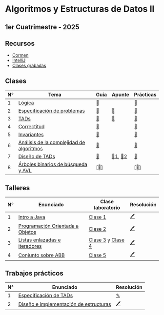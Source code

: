 # Algoritmos y Estructuras de Datos II

## 1er Cuatrimestre - 2025

## Recursos

- [Cormen](https://github.com/blatth/uba-algo2/blob/main/Apuntes/Cormen.pdf)
- [IntelliJ](https://www.jetbrains.com/idea/download/?section=linux)
- [Clases grabadas](https://www.youtube.com/@AED2DCUBA)

## Clases

| N° | Tema                                                                                          | Guía | Apunte | Prácticas |
|-----|----------------------------------------------------------------------------------------------|------|--------|-----------|
| 1   | [Lógica](https://github.com/blatth/uba-algo2/blob/main/Teoricas/Teorica1.pdf) | [📎](https://github.com/blatth/uba-algo2/blob/main/Gu%C3%ADas/Guia1.pdf) | | [📝](https://github.com/blatth/uba-algo2/blob/main/Practicas/Practica1.pdf)
| 2   | [Especificación de problemas](https://github.com/blatth/uba-algo2/blob/main/Teoricas/Teorica2.pdf) | [📎](https://github.com/blatth/uba-algo2/blob/main/Gu%C3%ADas/Guia2.pdf) | [📎](https://github.com/blatth/uba-algo2/blob/main/Apuntes/Especificacion.pdf) | [📝](https://github.com/blatth/uba-algo2/blob/main/Practicas/Practica1.pdf)
| 3   | [TADs](https://github.com/blatth/uba-algo2/blob/main/Teoricas/Teorica3.pdf) | [📎](https://github.com/blatth/uba-algo2/blob/main/Gu%C3%ADas/Guia3.pdf) | [📎](https://github.com/blatth/uba-algo2/blob/main/Apuntes/TADs.pdf) | [📝](https://github.com/blatth/uba-algo2/blob/main/Practicas/Practica2.pdf)
| 4   | [Correctitud](https://github.com/blatth/uba-algo2/blob/main/Teoricas/Teorica4.pdf) | [📎](https://github.com/blatth/uba-algo2/blob/main/Gu%C3%ADas/Guia4.1.pdf) | | [📝](https://github.com/blatth/uba-algo2/blob/main/Practicas/Practica3.pdf)
| 5   | [Invariantes](https://github.com/blatth/uba-algo2/blob/main/Teoricas/Teorica5.pdf) | [📎](https://github.com/blatth/uba-algo2/blob/main/Gu%C3%ADas/Guia4.2.pdf) | | [📝](https://github.com/blatth/uba-algo2/blob/main/Practicas/Practica4.pdf)
| 6   | [Análisis de la complejidad de algoritmos](https://github.com/blatth/uba-algo2/blob/main/Teoricas/Teorica6.pdf) | [📎](https://github.com/blatth/uba-algo2/blob/main/Gu%C3%ADas/Guia5.pdf) | | [📝](https://github.com/blatth/uba-algo2/blob/main/Practicas/Practica5.pdf)
| 7   | [Diseño de TADs](https://github.com/blatth/uba-algo2/blob/main/Teoricas/Teorica7.pdf) | [📎](https://github.com/blatth/uba-algo2/blob/main/Gu%C3%ADas/Guia6.pdf)  |[📎1](https://github.com/blatth/uba-algo2/blob/main/Apuntes/DiseñoTADs.pdf), [📎2](https://github.com/blatth/uba-algo2/blob/main/Apuntes/ModulosBasicos.pdf) | [📝](https://github.com/blatth/uba-algo2/blob/main/Practicas/Practica6.pdf)
| 8   | [Árboles binarios de búsqueda y AVL](https://github.com/blatth/uba-algo2/blob/main/Teoricas/Teorica8.pdf) | [📎] | | [📝]

## Talleres

| N° |                  Enunciado                       | Clase laboratorio | Resolución |
|----|--------------------------------------------------|-------------------|------------|
| 1  | [Intro a Java](https://github.com/blatth/uba-algo2/blob/main/Laboratorios/Talleres/Enunciados/TallerE1.pdf) | [Clase 1](https://github.com/blatth/uba-algo2/blob/main/Laboratorios/Laboratorio1.pdf) | [🖊️](https://github.com/blatth/uba-algo2/blob/main/Laboratorios/Talleres/Resoluciones/Taller1)
| 2  | [Programación Orientada a Objetos](https://github.com/blatth/uba-algo2/blob/main/Laboratorios/Talleres/Enunciados/TallerE2.pdf) | [Clase 2](https://github.com/blatth/uba-algo2/blob/main/Laboratorios/Laboratorio2.pdf) | [🖊️](https://github.com/blatth/uba-algo2/blob/main/Laboratorios/Talleres/Resoluciones/Taller2)
| 3  | [Listas enlazadas e iteradores](https://github.com/blatth/uba-algo2/blob/main/Laboratorios/Talleres/Enunciados/TallerE3.pdf) | [Clase 3](https://github.com/blatth/uba-algo2/blob/main/Laboratorios/Laboratorio3.2.pdf) y [Clase 4](https://github.com/blatth/uba-algo2/blob/main/Laboratorios/Laboratorio4.pdf) | [🖊️](https://github.com/blatth/uba-algo2/blob/main/Laboratorios/Talleres/Resoluciones/Taller3)
| 4  | [Conjunto sobre ABB](https://github.com/blatth/uba-algo2/blob/main/Laboratorios/Talleres/Enunciados/TallerE4.pdf) | [Clase 5](https://github.com/blatth/uba-algo2/blob/main/Laboratorios/Laboratorio5.pdf) | [🖊️](https://github.com/blatth/uba-algo2/blob/main/Laboratorios/Talleres/Resoluciones/Taller4)

## Trabajos prácticos

| N° |                  Enunciado                       | Resolución |
|----|--------------------------------------------------|------------|
| 1  | [Especificación de TADs](https://github.com/blatth/uba-algo2/blob/main/TPs/TP1/TP1E.pdf) | [✎](https://github.com/blatth/uba-algo2/blob/main/TPs/TP1/TP1S.pdf)
| 2  | [Diseño e implementación de estructuras]() | [🖊️]()

